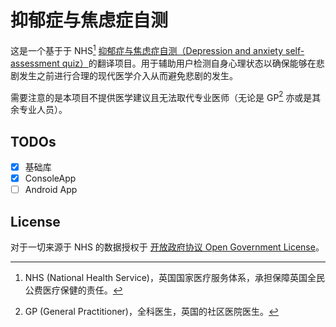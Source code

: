 # 抑郁症与焦虑症自测


这是一个基于于 NHS[^1] [抑郁症与焦虑症自测（Depression and anxiety self-assessment quiz）](https://www.nhs.uk/mental-health/self-help/guides-tools-and-activities/depression-anxiety-self-assessment-quiz/)的翻译项目。用于辅助用户检测自身心理状态以确保能够在悲剧发生之前进行合理的现代医学介入从而避免悲剧的发生。

需要注意的是本项目不提供医学建议且无法取代专业医师（无论是 GP[^2] 亦或是其余专业人员）。


## TODOs

- [x] 基础库
- [x] ConsoleApp
- [ ] Android App

## License

对于一切来源于 NHS 的数据授权于 [开放政府协议 Open Government License](http://www.nationalarchives.gov.uk/doc/open-government-licence/version/3/)。

[^1]: NHS (National Health Service)，英国国家医疗服务体系，承担保障英国全民公费医疗保健的责任。
[^2]: GP (General Practitioner)，全科医生，英国的社区医院医生。